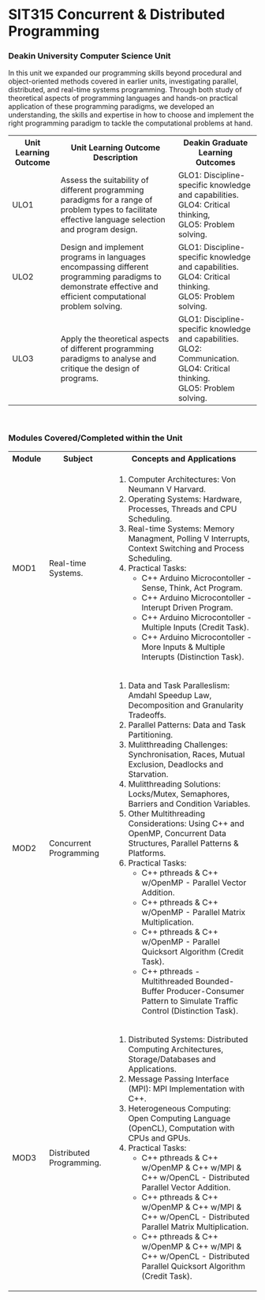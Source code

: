 # SIT315 Concurrent & Distributed Programming

### Deakin University Computer Science Unit

In this unit we expanded our programming skills beyond procedural and object-oriented methods covered in earlier units, investigating parallel, distributed, and real-time systems programming. Through both study of theoretical aspects of programming languages and hands-on practical application of these programming paradigms, we developed an understanding, the skills and expertise in how to choose and implement the right programming paradigm to tackle the computational problems at hand.

 <table>
  <tr>
    <th>Unit Learning Outcome</th>
    <th>Unit Learning Outcome Description</th>
    <th>Deakin Graduate Learning Outcomes</th>
  </tr>
  <tr>
    <td>ULO1</td>
    <td>Assess the suitability of different programming paradigms for a range of problem types to facilitate effective language selection and program
design.</td>
    <td>GLO1: Discipline-specific knowledge and capabilities. <br>GLO4: Critical thinking, <br>GLO5: Problem solving.</td>
  </tr>
  <tr>
    <td>ULO2</td>
    <td>Design and implement programs in languages encompassing different programming paradigms to demonstrate effective and efficient computational problem solving.</td>
    <td>GLO1: Discipline-specific knowledge and capabilities. <br>GLO4: Critical thinking. <br>GLO5: Problem solving.</td>
  </tr>
  <tr>
    <td>ULO3</td>
    <td>Apply the theoretical aspects of different programming paradigms to analyse and critique the design of programs.</td>
    <td>GLO1: Discipline-specific knowledge and capabilities. <br>GLO2: Communication. <br>GLO4: Critical thinking. <br>GLO5: Problem solving.</td>
  </tr>
</table> 
<br>

### Modules Covered/Completed within the Unit
 <table>
  <tr>
    <th>Module</th>
    <th>Subject</th>
    <th>Concepts and Applications</th>
  </tr>
  <tr>
    <td>MOD1</td>
    <td>Real-time Systems.</td>
    <td>
      <ol>
       <li>Computer Architectures: Von Neumann V Harvard. </li>
        <li>Operating Systems:    Hardware, Processes, Threads and CPU Scheduling. </li>
        <li>Real-time Systems:    Memory Managment, Polling V Interrupts, Context Switching and Process Scheduling.</li>
        <li>Practical Tasks:
          <ul>
            <li>C++ Arduino Microcontoller - Sense, Think, Act Program.</li>  
            <li>C++ Arduino Microcontoller - Interupt Driven Program.</li>  
            <li>C++ Arduino Microcontoller - Multiple Inputs (Credit Task).</li>
            <li>C++ Arduino Microcontoller - More Inputs & Multiple Interupts (Distinction Task).</li>  
          </ul>
         </li>
      </ol>
    </td>
  </tr>
  <tr>
    <td>MOD2</td>
    <td>Concurrent Programming</td>
    <td>
      <ol>
        <li>Data and Task Paralleslism: Amdahl Speedup Law, Decomposition and Granularity Tradeoffs.</li> 
        <li>Parallel Patterns:            Data and Task Partitioning. </li> 
        <li>Mulitthreading Challenges:    Synchronisation, Races, Mutual Exclusion, Deadlocks and Starvation.</li> 
        <li>Mulitthreading Solutions:     Locks/Mutex, Semaphores, Barriers and Condition Variables.</li> 
        <li>Other Multithreading Considerations: Using C++ and OpenMP, Concurrent Data Structures, Parallel Patterns & Platforms.</li> 
        <li>Practical Tasks:
          <ul>
            <li>C++ pthreads & C++ w/OpenMP - Parallel Vector Addition.</li>  
            <li>C++ pthreads & C++ w/OpenMP - Parallel Matrix Multiplication.</li>
            <li>C++ pthreads & C++ w/OpenMP - Parallel Quicksort Algorithm (Credit Task).</li>
            <li>C++ pthreads - Multithreaded Bounded-Buffer Producer-Consumer Pattern to Simulate Traffic Control (Distinction Task).</li>  
          </ul>
        </li> 
      </ol>
    </td>
  </tr>
  <tr>
    <td>MOD3</td>
    <td>Distributed Programming.</td>
    <td>
      <ol>
        <li>Distributed Systems: Distributed Computing Architectures, Storage/Databases and Applications.</li> 
        <li>Message Passing Interface (MPI): MPI Implementation with C++.</li> 
        <li>Heterogeneous Computing:   Open Computing Language (OpenCL), Computation with CPUs and GPUs.</li>
        <li>Practical Tasks:
          <ul>
            <li>C++ pthreads & C++ w/OpenMP & C++ w/MPI & C++ w/OpenCL  - Distributed Parallel Vector Addition.</li>  
            <li>C++ pthreads & C++ w/OpenMP & C++ w/MPI & C++ w/OpenCL  - Distributed Parallel Matrix Multiplication.</li>
            <li>C++ pthreads & C++ w/OpenMP & C++ w/MPI & C++ w/OpenCL  - Distributed Parallel Quicksort Algorithm (Credit Task).</li> 
          </ul>
        </li> 
      </ol>
    </td>
  </tr>
</table> 
